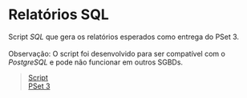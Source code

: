 # Relatórios SQL

Script *SQL* que gera os relatórios esperados como entrega do PSet 3.<br><br>
Observação: O script foi desenvolvido para ser compatível com o *PostgreSQL* e pode não funcionar em outros SGBDs.

>[Script](./relatorio.sql)<br>
>[PSet 3](./../)